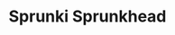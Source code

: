 ---
slug: sprunki-sprunkhead-2599
title: Sprunki Sprunkhead
description: "Sprunki Sprunkhead is an exciting online game. Play for free directly in your browser!"
icon: /images/popular_mods/Sprunki Sprunkhead.png
url: https://wowtbc.net/sprunkin/sprunkhead/index.html
previewImage: /images/popular_mods/Sprunki Sprunkhead.png
type: popular mods

# SEO配置
seo:
  title: "Sprunki Sprunkhead - Play Free Online Game | Fun Browser Games"
  description: "Sprunki Sprunkhead - Play this fun online game for free in your browser. No download required!"
  ogImage: "/images/popular_mods/Sprunki Sprunkhead.png"
  keywords: "sprunki-sprunkhead-2599, online game, browser game, free game, popular mods game, play online"

videoUrls:
  - https://www.youtube.com/embed/example1
  - https://www.youtube.com/embed/example2

whyPlay:
  title: "Why Play Sprunki Sprunkhead?"
  items:
    - "Immersive Gameplay: Sprunki Sprunkhead offers an engaging and immersive gaming experience that will keep you entertained for hours"
    - "Challenging Levels: Test your skills with increasingly difficult challenges and obstacles"
    - "Beautiful Graphics: Enjoy stunning visuals and smooth animations that bring the game world to life"
    - "Regular Updates: New content and features are added regularly to keep the game fresh and exciting"
    - "Free to Play: Experience all the fun without spending a penny"
    - "Community Features: Connect with other players, share strategies, and compete for high scores"
    - "Cross-Platform: Play on any device with a web browser, no downloads required"

features:
  title: "Key Features of Sprunki Sprunkhead"
  image: "/images/popular_mods/Sprunki Sprunkhead.png"
  items:
    - "Intuitive Controls: Easy to learn controls make Sprunki Sprunkhead accessible for players of all skill levels"
    - "Multiple Game Modes: Enjoy various gameplay options that provide different challenges and experiences"
    - "Character Customization: Personalize your gaming experience with unique characters and items"
    - "Achievement System: Complete special tasks to earn rewards and recognition"
    - "Leaderboards: Compete with players worldwide and see who can achieve the highest scores"

characteristics:
  title: "Game Characteristics"
  image: "/images/popular_mods/Sprunki Sprunkhead.png"
  items:
    - "Genre: Popular mods game with elements of strategy and skill"
    - "Difficulty: Suitable for both casual gamers and those seeking a challenge"
    - "Play Time: Quick sessions or extended gameplay, depending on your preference"
    - "Art Style: Vibrant and engaging visuals that enhance the gaming experience"
    - "Sound Design: Immersive audio that complements the gameplay perfectly"

info: "Sprunki Sprunkhead is an exciting online game that offers players a unique and engaging gaming experience. With its intuitive controls, stunning visuals, and challenging gameplay, Sprunki Sprunkhead provides hours of entertainment for players of all ages and skill levels. Whether you're looking for a quick gaming session during a break or an extended play session, Sprunki Sprunkhead delivers an immersive experience that will keep you coming back for more. The game features multiple levels of increasing difficulty, ensuring that players are constantly challenged as they progress. With regular updates adding new content and features, Sprunki Sprunkhead remains fresh and exciting, providing endless entertainment options for its growing community of players."

howToPlayIntro: "Welcome to Sprunki Sprunkhead! This guide will walk you through the basics and help you master the game. Whether you're a beginner or looking to improve your skills, these tips and instructions will enhance your gaming experience."

howToPlaySteps:
  - title: "Getting Started"
    description: "Begin your Sprunki Sprunkhead adventure by familiarizing yourself with the controls. Use your keyboard or mouse to navigate through the game interface. The tutorial will guide you through the basic mechanics and help you understand the objectives."
  - title: "Understanding the Objectives"
    description: "In Sprunki Sprunkhead, your main goal is to progress through levels by completing specific objectives. Each level presents unique challenges that require different strategies and approaches."
  - title: "Mastering the Controls"
    description: "Practice using the controls to improve your precision and reaction time. Sprunki Sprunkhead requires quick reflexes and strategic thinking to overcome obstacles and defeat opponents."
  - title: "Utilizing Power-ups"
    description: "Collect power-ups throughout the game to enhance your abilities and overcome difficult challenges. Each power-up offers unique advantages that can be crucial for success."
  - title: "Developing Strategies"
    description: "As you progress in Sprunki Sprunkhead, develop effective strategies for different scenarios. Analyze patterns, anticipate challenges, and adapt your approach to maximize your performance."

faq:
  title: "Frequently Asked Questions about Sprunki Sprunkhead"
  items:
    - question: "Is Sprunki Sprunkhead free to play?"
      answer: "Yes, Sprunki Sprunkhead is completely free to play directly in your web browser. No downloads or purchases are required to enjoy the full game experience."
    - question: "Can I play Sprunki Sprunkhead on mobile devices?"
      answer: "Yes, Sprunki Sprunkhead is optimized for both desktop and mobile play. You can enjoy the game on any device with a web browser and internet connection."
    - question: "Are there any in-game purchases?"
      answer: "While Sprunki Sprunkhead is free to play, there may be optional in-game purchases available for cosmetic items or additional features that don't affect core gameplay."
    - question: "How often is Sprunki Sprunkhead updated?"
      answer: "The developers regularly update Sprunki Sprunkhead with new content, features, and improvements based on player feedback and game performance."
    - question: "Can I play Sprunki Sprunkhead offline?"
      answer: "Currently, Sprunki Sprunkhead requires an internet connection to play as it's a browser-based online game."
    - question: "Is Sprunki Sprunkhead suitable for children?"
      answer: "Yes, Sprunki Sprunkhead is designed to be family-friendly and suitable for players of all ages."
    - question: "How do I report bugs or issues?"
      answer: "If you encounter any problems while playing Sprunki Sprunkhead, you can report them through the game's support page or contact the developers directly through their website."
    - question: "Still Have Questions?"
      answer: "If you have additional questions about Sprunki Sprunkhead that aren't covered in this FAQ, please visit our support center or contact our customer service team for assistance."
---